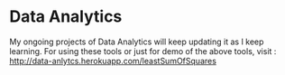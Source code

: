 # Data Analytics
My ongoing projects of Data Analytics will keep updating it as I keep learning.
For using these tools or just for demo of the above tools, 
visit : http://data-anlytcs.herokuapp.com/leastSumOfSquares
